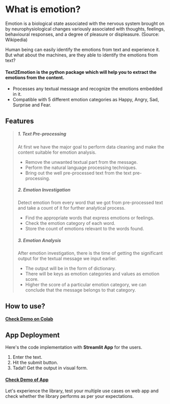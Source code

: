 # What is emotion?
Emotion is a biological state associated with the nervous system brought on by neurophysiological changes variously associated with thoughts, feelings, behavioural responses, and a degree of pleasure or displeasure.
(Source: Wikipedia)

Human being can easily identify the emotions from text and experience it. But what about the machines, are they able to identify the emotions from text?

#### Text2Emotion is the python package which will help you to extract the emotions from the content.

- Processes any textual message and recognize the emotions embedded in it.
- Compatible with 5 different emotion categories as Happy, Angry, Sad, Surprise and Fear.

## Features
> ##### 1. Text Pre-processing
> At first we have the major goal to perform data cleaning and make the content suitable for emotion analysis.
> - Remove the unwanted textual part from the message.
> - Perform the natural language processing techniques.
> - Bring out the well pre-processed text from the text pre-processing.
> ##### 2. Emotion Investigation
> Detect emotion from every word that we got from pre-processed text and take a count of it for further analytical process.
> - Find the appropriate words that express emotions or feelings.
> - Check the emotion category of each word.
> - Store the count of emotions relevant to the words found.
> ##### 3. Emotion Analysis
> After emotion investigation, there is the time of getting the significant output for the textual message we input earlier.
> - The output will be in the form of dictionary.
> - There will be keys as emotion categories and values as emotion score.
> - Higher the score of a particular emotion category, we can conclude that the message belongs to that category.

## How to use?
#### [Check Demo on Colab]()

## App Deployment
Here's the code implementation with **Streamlit App** for the users.
1. Enter the text.
2. Hit the submit button.
3. Tada!! Get the output in visual form.
#### [Check Demo of App](https://pyemotion.herokuapp.com/)

Let's experience the library, test your multiple use cases on web app and check whether the library performs as per your expectations.
